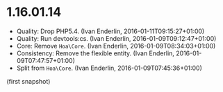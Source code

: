 # 1.16.01.14

  * Quality: Drop PHP5.4. (Ivan Enderlin, 2016-01-11T09:15:27+01:00)
  * Quality: Run devtools:cs. (Ivan Enderlin, 2016-01-09T09:12:47+01:00)
  * Core: Remove `Hoa\Core`. (Ivan Enderlin, 2016-01-09T08:34:03+01:00)
  * Consistency: Remove the flexible entity. (Ivan Enderlin, 2016-01-09T07:47:57+01:00)
  * Split from `Hoa\Core`. (Ivan Enderlin, 2016-01-09T07:45:36+01:00)

(first snapshot)
